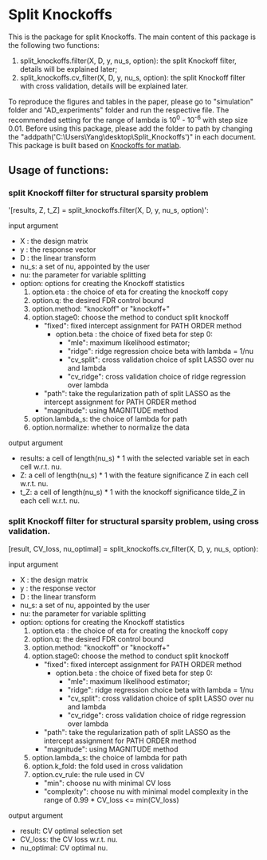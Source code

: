 # Split Knockoffs

This is the package for split Knockoffs. The main content of this package is the following two functions:

1. split_knockoffs.filter(X, D, y, nu_s, option): the split Knockoff filter, details will be explained later;
2. split_knockoffs.cv_filter(X, D, y, nu_s, option): the split Knockoff filter with cross validation, details will be explained later.

To reproduce the figures and tables in the paper, please go to "simulation" folder and "AD_experiments" folder and run the respective file. The recommended setting for the range of lambda is 10<sup>0</sup> - 10<sup>-6</sup> with step size 0.01. Before using this package, please add the folder to path by changing the "addpath('C:\Users\Yang\desktop\Split_Knockoffs')" in each document. This package is built based on [Knockoffs for matlab](https://web.stanford.edu/group/candes/knockoffs/software/knockoffs/).



## Usage of functions:

### split Knockoff filter for structural sparsity problem

'[results, Z, t_Z] = split_knockoffs.filter(X, D, y, nu_s, option)':

input argument
- X : the design matrix
- y : the response vector
- D : the linear transform
- nu_s: a set of nu, appointed by the user
- nu: the parameter for variable splitting
- option: options for creating the Knockoff statistics
	1. option.eta : the choice of eta for creating the knockoff copy
	2. option.q: the desired FDR control bound
	3. option.method: "knockoff" or "knockoff+"
	4. option.stage0: choose the method to conduct split knockoff
		- "fixed": fixed intercept assignment for PATH ORDER method
			- option.beta : the choice of fixed beta for step 0: 
				- "mle": maximum likelihood estimator; 
				- "ridge": ridge regression choice beta with lambda = 1/nu
				- "cv_split": cross validation choice of split LASSO over nu and lambda
				- "cv_ridge": cross validation choice of ridge regression over lambda
		- "path": take the regularization path of split LASSO as the intercept assignment for PATH ORDER method
		- "magnitude": using MAGNITUDE method
	5. option.lambda_s: the choice of lambda for path
	6. option.normalize: whether to normalize the data

output argument
- results: a cell of length(nu_s) * 1 with the selected variable set in each cell w.r.t. nu.
- Z: a cell of length(nu_s) * 1 with the feature significance Z in each cell w.r.t. nu.
- t_Z: a cell of length(nu_s) * 1 with the knockoff significance tilde_Z in each cell w.r.t. nu.

### split Knockoff filter for structural sparsity problem, using cross validation.

[result, CV_loss, nu_optimal] = split_knockoffs.cv_filter(X, D, y, nu_s, option):

input argument
- X : the design matrix
- y : the response vector
- D : the linear transform
- nu_s: a set of nu, appointed by the user
- nu: the parameter for variable splitting
- option: options for creating the Knockoff statistics
	1. option.eta : the choice of eta for creating the knockoff copy
	2. option.q: the desired FDR control bound
	3. option.method: "knockoff" or "knockoff+"
	4. option.stage0: choose the method to conduct split knockoff
		- "fixed": fixed intercept assignment for PATH ORDER method
			- option.beta : the choice of fixed beta for step 0: 
				- "mle": maximum likelihood estimator; 
				- "ridge": ridge regression choice beta with lambda = 1/nu
				- "cv_split": cross validation choice of split LASSO over nu and lambda
				- "cv_ridge": cross validation choice of ridge regression over lambda
		- "path": take the regularization path of split LASSO as the intercept assignment for PATH ORDER method
		- "magnitude": using MAGNITUDE method
	5. option.lambda_s: the choice of lambda for path
	6. option.k_fold: the fold used in cross validation
	7. option.cv_rule: the rule used in CV
		- "min": choose nu with minimal CV loss
		- "complexity": choose nu with minimal model complexity in the range of 0.99 * CV_loss <= min(CV_loss)

output argument
- result: CV optimal selection set
- CV_loss: the CV loss w.r.t. nu.
- nu_optimal: CV optimal nu.
